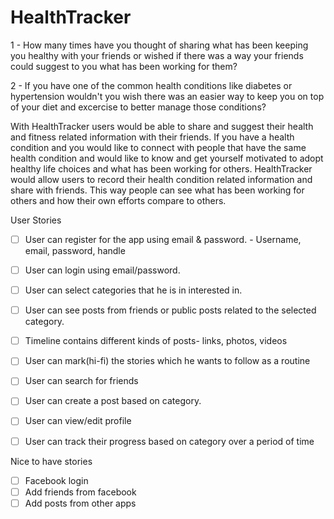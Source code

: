 # HealthTracker

1 - How many times have you thought of sharing what has been keeping you healthy with your friends or wished if there was a way your friends could suggest to you what has been working for them?

2 - If you have one of the common health conditions like diabetes or hypertension wouldn't you wish there was an easier way to keep you on top of your diet and excercise to better manage those conditions?

With HealthTracker users would be able to share and suggest their health and fitness related information with their friends. If you have a health condition and you would like to connect with people that have the same health condition and would like to know and get yourself motivated to adopt healthy life choices and what has been working for others. HealthTracker would allow users to record their health condition related information and share with friends. This way people can see what has been working for others and how their own efforts compare to others. 


User Stories

- [ ] User can register for the app using email & password. - Username, email, password, handle
- [ ] User can login using email/password.
- [ ] User can select categories that he is in interested in. 
- [ ] User can see posts from friends or public posts related to the selected category.
- [ ] Timeline contains different kinds of posts- links, photos, videos
- [ ] User can mark(hi-fi) the stories which he wants to follow as a routine
- [ ] User can search for friends
- [ ] User can create a post based on category.
- [ ] User can view/edit profile
- [ ] User can track their progress based on category over a period of time


Nice to have stories

- [ ] Facebook login
- [ ] Add friends from facebook
- [ ] Add posts from other apps
